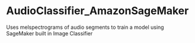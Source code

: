 # AudioClassifier_AmazonSageMaker
Uses melspectrograms of audio segments to train a model using SageMaker built in Image Classifier
